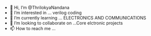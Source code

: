 - 👋 Hi, I’m @ThrilokyaNandana
- 👀 I’m interested in ... verilog coding 
- 🌱 I’m currently learning ... ELECTRONICS AND COMMUNICATIONS 
- 💞️ I’m looking to collaborate on ...Core elctronic projects 
- 📫 How to reach me ...

<!---
ThrilokyaNandana/ThrilokyaNandana is a ✨ special ✨ repository because its `README.md` (this file) appears on your GitHub profile.
You can click the Preview link to take a look at your changes.
--->
